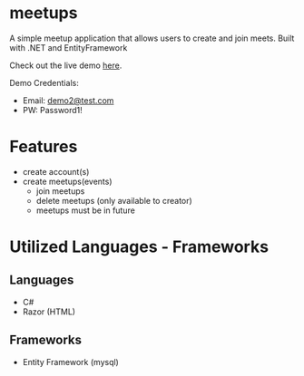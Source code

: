 # meetups
A simple meetup application that allows users to create and join meets.  Built with .NET and EntityFramework

Check out the live demo [here](http://44.201.145.71/). 

Demo Credentials:
- Email: demo2@test.com
- PW: Password1!

# Features
- create account(s)
- create meetups(events)
  - join meetups
  - delete meetups (only available to creator)
  - meetups must be in future
  
# Utilized Languages - Frameworks
## Languages
- C#
- Razor (HTML)

## Frameworks
- Entity Framework (mysql)
